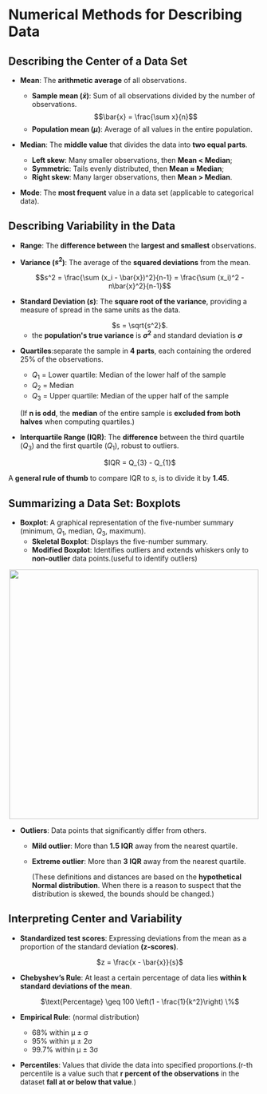 # Numerical Methods for Describing Data

## Describing the Center of a Data Set
- **Mean**: The **arithmetic average** of all observations.
  - **Sample mean ($\bar{x}$)**: Sum of all observations divided by the number of observations. $$\bar{x} = \frac{\sum x}{n}$$
  - **Population mean ($\mu$)**: Average of all values in the entire population.
- **Median**: The **middle value** that divides the data into **two equal parts**.
  - **Left skew**: Many smaller observations, then **Mean < Median**;
  - **Symmetric**: Tails evenly distributed, then **Mean ≈ Median**;
  - **Right skew**: Many larger observations, then **Mean > Median**.

- **Mode**: The **most frequent** value in a data set (applicable to categorical data).

## Describing Variability in the Data
- **Range**: The **difference between** the **largest and smallest** observations.
- **Variance ($s^2$)**: The average of the **squared deviations** from the mean.
  
  <div align="center">
   $$s^2 = \frac{\sum (x_i - \bar{x})^2}{n-1} =  \frac{\sum (x_i)^2 - n\bar{x}^2}{n-1}$$
  </div>
  
- **Standard Deviation ($s$)**: The **square root of the variance**, providing a measure of spread in the same units as the data.
  <div align="center">
   $s = \sqrt{s^2}$.
  </div>
  
  - the **population's true variance** is **$\sigma^2$** and standard deviation is **$\sigma$**
  
- **Quartiles**:separate the sample in **4 parts**, each containing the ordered 25% of the observations.
  - $Q_{1}$ = Lower quartile: Median of the lower half of the sample
  - $Q_{2}$ = Median
  - $Q_{3}$ = Upper quartile: Median of the upper half of the sample

  (If **n is odd**, the **median** of the entire sample is **excluded from both halves** when computing quartiles.)
  
- **Interquartile Range (IQR)**: The **difference** between the third quartile ($Q_{3}$) and the first quartile ($Q_{1}$), robust to outliers.
  <div align="center">
   $IQR = Q_{3} - Q_{1}$
  </div>

A **general rule of thumb** to compare IQR to $s$, is to divide it by **1.45**.

## Summarizing a Data Set: Boxplots
- **Boxplot**: A graphical representation of the five-number summary (minimum, $Q_{1}$, median, $Q_{3}$, maximum).
  - **Skeletal Boxplot**: Displays the five-number summary.
  - **Modified Boxplot**: Identifies outliers and extends whiskers only to **non-outlier** data points.(useful to identify outliers)
<div align="center">
    <img src="https://github.com/user-attachments/assets/030b818a-d5f3-49da-b845-a5b395a1ddec" width=500 /">
</div>
 
- **Outliers**: Data points that significantly differ from others.
  - **Mild outlier**: More than **1.5 IQR** away from the nearest quartile.
  - **Extreme outlier**: More than **3 IQR** away from the nearest quartile.
    
    (These definitions and distances are based on the **hypothetical Normal distribution**. When there is a reason to suspect that the distribution is skewed, the bounds should be changed.)

## Interpreting Center and Variability
- **Standardized test scores**: Expressing deviations from the mean as a proportion of the standard deviation **(z-scores)**.
  <div align="center">
    $z = \frac{x - \bar{x}}{s}$
  </div>
- **Chebyshev’s Rule**: At least a certain percentage of data lies **within k standard deviations of the mean**.
  <div align="center">
   $\text{Percentage} \geq 100 \left(1 - \frac{1}{k^2}\right) \%$
  </div>
  
- **Empirical Rule**: (normal distribution)
  - 68% within µ ± σ
  - 95% within µ ± 2σ
  - 99.7% within µ ± 3σ
- **Percentiles**: Values that divide the data into specified proportions.(r-th percentile is a value such that **r percent of the observations** in the dataset **fall at or below that value**.)
